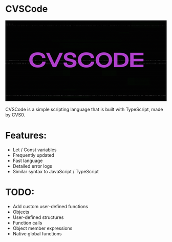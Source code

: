 # CVSCode

![](images/banner.png)

CVSCode is a simple scripting language that is built with TypeScript, made by CVS0.

# Features:
* Let / Const variables
* Frequently updated
* Fast language
* Detailed error logs
* Similar syntax to JavaScript / TypeScript

# TODO:
* Add custom user-defined functions
* Objects
* User-defined structures
* Function calls
* Object member expressions
* Native global functions